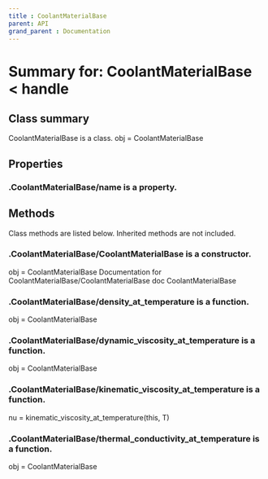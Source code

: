 ```yaml
---
title : CoolantMaterialBase
parent: API
grand_parent : Documentation
---
```

# Summary for: **CoolantMaterialBase**  < handle

## Class summary

CoolantMaterialBase is a class.
obj = CoolantMaterialBase

## Properties

### .CoolantMaterialBase/**name** is a property.


## Methods

Class methods are listed below. Inherited methods are not included.

### .**CoolantMaterialBase**/CoolantMaterialBase is a constructor.
obj = CoolantMaterialBase
Documentation for CoolantMaterialBase/CoolantMaterialBase
doc CoolantMaterialBase

### .CoolantMaterialBase/**density_at_temperature** is a function.
obj = CoolantMaterialBase

### .CoolantMaterialBase/**dynamic_viscosity_at_temperature** is a function.
obj = CoolantMaterialBase

### .CoolantMaterialBase/**kinematic_viscosity_at_temperature** is a function.
nu = kinematic_viscosity_at_temperature(this, T)

### .CoolantMaterialBase/**thermal_conductivity_at_temperature** is a function.
obj = CoolantMaterialBase


